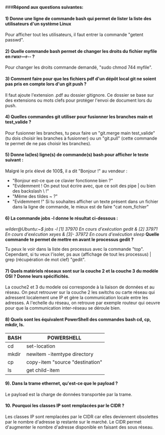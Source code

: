 ###**Répond aux questions suivantes:**

#### 1) Donne une ligne de commande bash qui permet de lister la liste des utilisateurs d'un système Linux
Pour afficher tout les utilisateurs, il faut entrer la commande "getent passwd".

#### 2) Quelle commande bash permet de changer les droits du fichier myfile en rwxr—r-- ?
Pour changer les droits commande demandé, "sudo chmod 744 myfile".

#### 3) Comment faire pour que les fichiers pdf d'un dépôt local git ne soient pas pris en compte lors d'un git push ?
Il faut ajoute l'extension .pdf au dossier gitignore. Ce dossier se base sur des extensions ou mots clefs pour protéger l'envoi de document lors du push.

#### 4) Quelles commandes git utiliser pour fusionner les branches main et test_valide ?
Pour fusionner les branches, tu peux faire un "git.merge main test_valide" (tu dois choisir les branches à fusionner) ou un "git.pull" (cette commande te permet de ne pas choisir les branches).

#### 5) Donne la(les) ligne(s) de commande(s) bash pour afficher le texte suivant :
Malgré le prix élevé de 100$, il a dit "Bonjour !" au vendeur :
- "Bonjour est-ce que ce clavier fonctionne bien ?"
- "Evidemment ! On peut tout écrire avec, que ce soit des pipe | ou bien des backslash \\ !"
- "Même des tildes ~ ?"
- "Evidemment !"
Si tu souhaites afficher un texte présent dans un fichier dans la ligne de commande, le mieux est de faire "cat nom_fichier"

#### 6) La commande jobs -l donne le résultat ci-dessous :
*wilder@Ubuntu:~$ jobs -l
[1]  37970 En cours d'exécution   gedit &
[2]  37971 En cours d'exécution   xeyes &
[3]- 37972 En cours d'exécution   sleep*
__Quelle commande te permet de mettre en avant le processus gedit ?__

Tu peux le voir dans la liste des processus avec la commande "top". Cependant, si tu veux l'isoler, ps aux (affichage de tout les processus) | grep (récupération de mot clef) "gedit".

#### 7) Quels matériels réseaux sont sur la couche 2 et la couche 3 du modèle OSI ? Donne leurs spécificités.
La couche2 et 3 du modele osi corresponde à la liaison de données et au réseau. On peut retrouver sur la couche 2 les switchs ou carte réseau qui adressent localement une IP et gère la communication locale entre les adresses.
A l'echelle du réseau, on retrouve par exemple routeur qui oeuvre pour que la communication inter-réseau se déroule bien.

#### 8) Quels sont les équivalent PowerShell des commandes bash cd, cp, mkdir, ls.
|BASH|POWERSHELL|
|---|---|
|cd| set-location|
|mkdir|newitem -itemtype directory|
|cp| copy-item "source "destination"|
|ls| get child-item|

#### 9). Dans la trame ethernet, qu'est-ce que le payload ?
Le payload est la charge de données transportée par la trame.

#### 10. Pourquoi les classes IP sont remplacées par le CIDR ?
Les classes IP sont remplacées par le CIDR car elles deviennent obsolettes par le nombre d'adresse ip restante sur le marché. Le CIDR permet d'augmenter le nombre d'adresse disponible en faisant des sous réseau.
